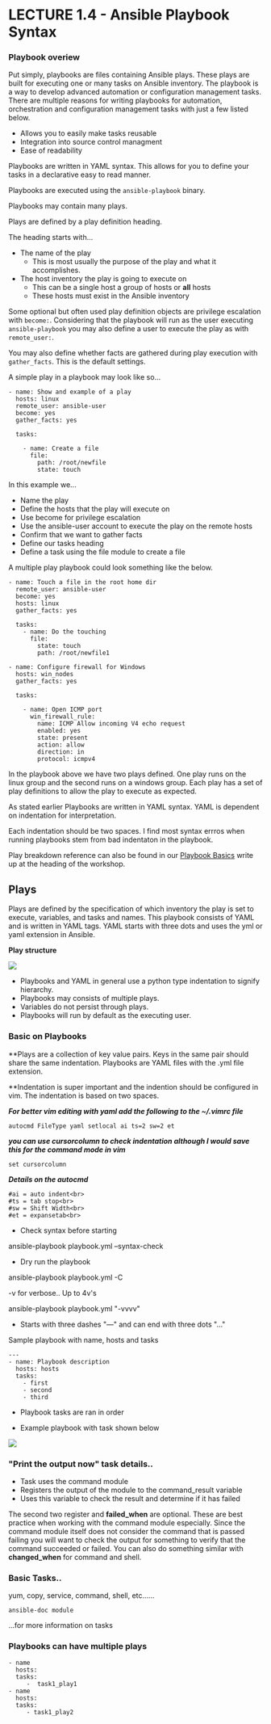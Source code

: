 # LECTURE 1.4 - Ansible Playbook Syntax

### Playbook overiew

Put simply, playbooks are files containing Ansible plays. These plays are built for executing one or many tasks on Ansible inventory. The playbook is a way to develop advanced automation or configuration management tasks. There are multiple reasons for writing playbooks for automation, orchestration and configuration management tasks with just a few listed below.

* Allows you to easily make tasks reusable
* Integration into source control managment
* Ease of readability

Playbooks are written in YAML syntax. This allows for you to define your tasks in a declarative easy to read manner.

Playbooks are executed using the ```ansible-playbook``` binary.

Playbooks may contain many plays. 

Plays are defined by a play definition heading. 

The heading starts with... 

* The name of the play
    * This is most usually the purpose of the play and what it accomplishes.
* The host inventory the play is going to execute on
    * This can be a single host a group of hosts or **all** hosts 
    * These hosts must exist in the Ansible inventory
    
Some optional but often used play definition objects are privilege escalation with ```become:```. Considering that the playbook will run as the user executing ```ansible-playbook``` you may also define a user to execute the play as with ```remote_user:```. 

You may also define whether facts are gathered during play execution with ```gather_facts```. This is the default settings.

A simple play in a playbook may look like so...

```
- name: Show and example of a play
  hosts: linux
  remote_user: ansible-user
  become: yes
  gather_facts: yes
  
  tasks:
    
    - name: Create a file
      file:
        path: /root/newfile
        state: touch
```

In this example we...

* Name the play
* Define the hosts that the play will execute on
* Use become for privilege escalation
* Use the ansible-user account to execute the play on the remote hosts
* Confirm that we want to gather facts
* Define our tasks heading
* Define a task using the file module to create a file

A multiple play playbook could look something like the below.

```
- name: Touch a file in the root home dir
  remote_user: ansible-user
  become: yes
  hosts: linux
  gather_facts: yes

  tasks:
    - name: Do the touching
      file:
        state: touch
        path: /root/newfile1

- name: Configure firewall for Windows
  hosts: win_nodes
  gather_facts: yes

  tasks:

    - name: Open ICMP port
      win_firewall_rule:
        name: ICMP Allow incoming V4 echo request
        enabled: yes
        state: present
        action: allow
        direction: in
        protocol: icmpv4
```

In the playbook above we have two plays defined. One play runs on the linux group and the second runs on a windows group. Each play has a set of play definitions to allow the play to execute as expected.

As stated earlier Playbooks are written in YAML syntax. YAML is dependent on indentation for interpretation.

Each indentation should be two spaces. I find most syntax errros when running playbooks stem from bad indentaton in the playbook.

Play breakdown reference can also be found in our [Playbook Basics](/docs/PLAY-BASICS-MAIN.md) write up at the heading of the workshop.

## Plays

Plays are defined by the specification of which inventory the play is set to execute, variables, and tasks and names. This playbook consists of YAML and is written in YAML tags. 
YAML starts with three dots and uses the yml or yaml extension in Ansible.

**Play structure**

![](/images/play-structure.png)

* Playbooks and YAML in general use a python type indentation to signify hierarchy.
* Playbooks may consists of multiple plays.
* Variables do not persist through plays.
* Playbooks will run by default as the executing user.

### Basic on Playbooks

**Plays are a collection of key value pairs. Keys in the same pair should share the same indentation. Playbooks are YAML files with the .yml file extension.

**Indentation is super important and the indention should be configured in vim. The indentation is based on two spaces.

___For better vim editing with yaml add the following to the ~/.vimrc file___

```
autocmd FileType yaml setlocal ai ts=2 sw=2 et
```
___you can use cursorcolumn to check indentation although I would save this for the command mode in vim___
```
set cursorcolumn
```
___Details on the autocmd___
```
#ai = auto indent<br>
#ts = tab stop<br>
#sw = Shift Width<br>
#et = expansetab<br>
```

* Check syntax before starting

ansible-playbook playbook.yml –syntax-check

* Dry run the playbook

ansible-playbook playbook.yml -C

-v for verbose.. Up to 4v's

ansible-playbook playbook.yml "-vvvv"

* Starts with three dashes "—" and can end with three dots "…"

Sample playbook with name, hosts and tasks

```
---
- name: Playbook description
  hosts: hosts
  tasks:
    - first
    - second
    - third
```
* Playbook tasks are ran in order

* Example playbook with task shown below

![](/images/playbook-example-task.png)

### "Print the output now" task details..

* Task uses the command module
* Registers the output of the module to the command_result variable
* Uses this variable to check the result and determine if it has failed

The second two register and **failed_when** are optional. These are best practice when working with the command module especially. Since the command module itself does not consider the command that is passed failing you will want to check the output for something to verify that the command succeeded or failed. You can also do something similar with **changed_when** for command and shell.

### Basic Tasks..

yum, copy, service, command, shell, etc……
```
ansible-doc module
```
...for more information on tasks

### Playbooks can have multiple plays
```
- name
  hosts:
  tasks:
     -  task1_play1
- name
  hosts:
  tasks:
     - task1_play2
```
